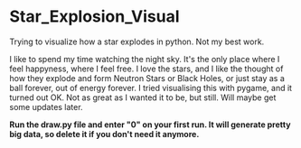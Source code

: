# Star_Explosion_Visual
Trying to visualize how a star explodes in python. Not my best work.

I like to spend my time watching the night sky. It's the only place where I feel happyness, where I feel free. I love the stars,
and I like the thought of how they explode and form Neutron Stars or Black Holes, or just stay as a ball forever, out of energy forever.
I tried visualising this with pygame, and it turned out OK. Not as great as I wanted it to be, but still. Will maybe get some updates later.

**Run the draw.py file and enter "0" on your first run. It will generate pretty big data, so delete it if you don't need it anymore.**
